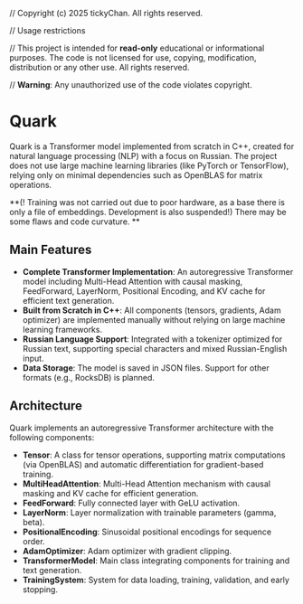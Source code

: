 // Copyright (c) 2025 tickyChan. All rights reserved.

// Usage restrictions

// This project is intended for **read-only** educational or informational purposes. The code is not licensed for use, copying, modification, distribution or any other use. All rights reserved.

// **Warning**: Any unauthorized use of the code violates copyright.

# Quark
Quark is a Transformer model implemented from scratch in C++, created for natural language processing (NLP) with a focus on Russian. The project does not use large machine learning libraries (like PyTorch or TensorFlow), relying only on minimal dependencies such as OpenBLAS for matrix operations.


**(! Training was not carried out due to poor hardware, as a base there is only a file of embeddings. Development is also suspended!)
There may be some flaws and code curvature.  **



## Main Features
- **Complete Transformer Implementation**: An autoregressive Transformer model including Multi-Head Attention with causal masking, FeedForward, LayerNorm, Positional Encoding, and KV cache for efficient text generation.
- **Built from Scratch in C++**: All components (tensors, gradients, Adam optimizer) are implemented manually without relying on large machine learning frameworks.
- **Russian Language Support**: Integrated with a tokenizer optimized for Russian text, supporting special characters and mixed Russian-English input.
- **Data Storage**: The model is saved in JSON files. Support for other formats (e.g., RocksDB) is planned.


## Architecture
Quark implements an autoregressive Transformer architecture with the following components:
- **Tensor**: A class for tensor operations, supporting matrix computations (via OpenBLAS) and automatic differentiation for gradient-based training.
- **MultiHeadAttention**: Multi-Head Attention mechanism with causal masking and KV cache for efficient generation.
- **FeedForward**: Fully connected layer with GeLU activation.
- **LayerNorm**: Layer normalization with trainable parameters (gamma, beta).
- **PositionalEncoding**: Sinusoidal positional encodings for sequence order.
- **AdamOptimizer**: Adam optimizer with gradient clipping.
- **TransformerModel**: Main class integrating components for training and text generation.
- **TrainingSystem**: System for data loading, training, validation, and early stopping.
